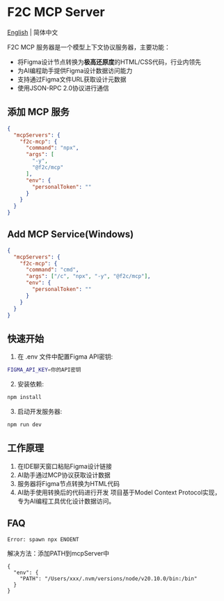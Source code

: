 # F2C MCP Server

[English](./README.md) | 简体中文

F2C MCP 服务器是一个模型上下文协议服务器，主要功能：

- 将Figma设计节点转换为**极高还原度**的HTML/CSS代码，行业内领先
- 为AI编程助手提供Figma设计数据访问能力
- 支持通过Figma文件URL获取设计元数据
- 使用JSON-RPC 2.0协议进行通信

## 添加 MCP 服务
```json
{
  "mcpServers": {
    "f2c-mcp": {
      "command": "npx",
      "args": [
        "-y",
        "@f2c/mcp"
      ],
      "env": {
        "personalToken": ""
      }
    }
  }
}
```
## Add MCP Service(Windows)
```json
{
  "mcpServers": {
    "f2c-mcp": {
      "command": "cmd",
      "args": ["/c", "npx", "-y", "@f2c/mcp"],
      "env": {
        "personalToken": ""
      }
    }
  }
}
```

## 快速开始
1. 在 .env 文件中配置Figma API密钥:
```bash
FIGMA_API_KEY=你的API密钥
 ```

2. 安装依赖:
```bash
npm install
 ```

3. 启动开发服务器:
```bash
npm run dev
 ```

## 工作原理
1. 在IDE聊天窗口粘贴Figma设计链接
2. AI助手通过MCP协议获取设计数据
3. 服务器将Figma节点转换为HTML代码
4. AI助手使用转换后的代码进行开发
项目基于Model Context Protocol实现，专为AI编程工具优化设计数据访问。

## FAQ
```
Error: spawn npx ENOENT
```
解决方法：添加PATH到mcpServer中
```
{
  "env": {
    "PATH": "/Users/xxx/.nvm/versions/node/v20.10.0/bin:/bin"
  }
}
```
